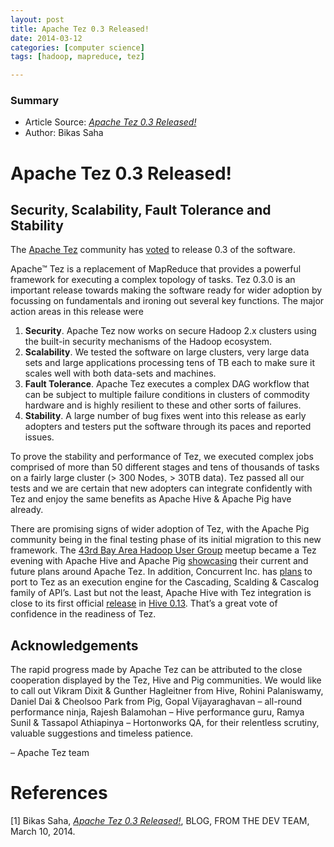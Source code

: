 ```yaml
---
layout: post
title: Apache Tez 0.3 Released!
date: 2014-03-12 
categories: [computer science]
tags: [hadoop, mapreduce, tez]

---
```


### Summary

* Article Source: [*Apache Tez 0.3 Released!*](http://hortonworks.com/blog/apache-tez-0-3-released/)  
* Author: Bikas Saha

# Apache Tez 0.3 Released!

Security, Scalability, Fault Tolerance and Stability
---

The [Apache Tez](http://hortonworks.com/hadoop/tez/) community has [voted](http://mail-archives.apache.org/mod_mbox/tez-dev/201403.mbox/%3C46150FCE-23EB-4695-9E34-5698CDAD1A7D%40apache.org%3E) to release 0.3 of the software.

Apache™ Tez is a replacement of MapReduce that provides a powerful framework for executing a complex topology of tasks. Tez 0.3.0 is an important release towards making the software ready for wider adoption by focussing on fundamentals and ironing out several key functions. The major action areas in this release were

1. **Security**. Apache Tez now works on secure Hadoop 2.x clusters using the built-in security mechanisms of the Hadoop ecosystem.
2. **Scalability**. We tested the software on large clusters, very large data sets and large applications processing tens of TB each to make sure it scales well with both data-sets and machines.
3. **Fault Tolerance**. Apache Tez executes a complex DAG workflow that can be subject to multiple failure conditions in clusters of commodity hardware and is highly resilient to these and other sorts of failures.
4. **Stability**. A large number of bug fixes went into this release as early adopters and testers put the software through its paces and reported issues.


To prove the stability and performance of Tez, we executed complex jobs comprised of more than 50 different stages and tens of thousands of tasks on a fairly large cluster (> 300 Nodes, > 30TB data). Tez passed all our tests and we are certain that new adopters can integrate confidently with Tez and enjoy the same benefits as Apache Hive & Apache Pig have already.

There are promising signs of wider adoption of Tez, with the Apache Pig community being in the final testing phase of its initial migration to this new framework. The [43rd Bay Area Hadoop User Group](http://www.meetup.com/hadoop/events/116895522/) meetup became a Tez evening with Apache Hive and Apache Pig [showcasing](http://www.slideshare.net/ydn/pig-on-tez-hugfeb19) their current and future plans around Apache Tez. In addition, Concurrent Inc. has [plans](http://www.infoq.com/news/2013/11/cascading) to port to Tez as an execution engine for the Cascading, Scalding & Cascalog family of API’s. Last but not the least, Apache Hive with Tez integration is close to its first official [release](http://mail-archives.apache.org/mod_mbox/hive-dev/201402.mbox/%3CCD11B938-B4D9-4D2A-917D-60570A017716@hortonworks.com%3E) in [Hive 0.13](http://svn.apache.org/viewvc/hive/branches/branch-0.13/). That’s a great vote of confidence in the readiness of Tez.

Acknowledgements
---

The rapid progress made by Apache Tez can be attributed to the close cooperation displayed by the Tez, Hive and Pig communities. We would like to call out Vikram Dixit & Gunther Hagleitner from Hive, Rohini Palaniswamy, Daniel Dai & Cheolsoo Park from Pig, Gopal Vijayaraghavan – all-round performance ninja, Rajesh Balamohan – Hive performance guru, Ramya Sunil & Tassapol Athiapinya – Hortonworks QA, for their relentless scrutiny, valuable suggestions and timeless patience.

– Apache Tez team



# References

[1] Bikas Saha, [*Apache Tez 0.3 Released!*](http://hortonworks.com/blog/apache-tez-0-3-released/), BLOG, FROM THE DEV TEAM, March 10, 2014.